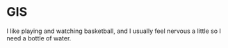 # GIS
I like playing and watching basketball, and I usually feel nervous a little so I need a bottle of water.

